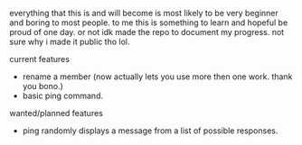 
everything that this is and will become is most likely to be very beginner and boring to most people. 
to me this is something to learn and hopeful be proud of one day. or not idk
made the repo to document my progress. not sure why i made it public tho lol.

current features
- rename a member (now actually lets you use more then one work. thank you bono.)
- basic ping command.

wanted/planned features
- ping randomly displays a message from a list of possible responses.

